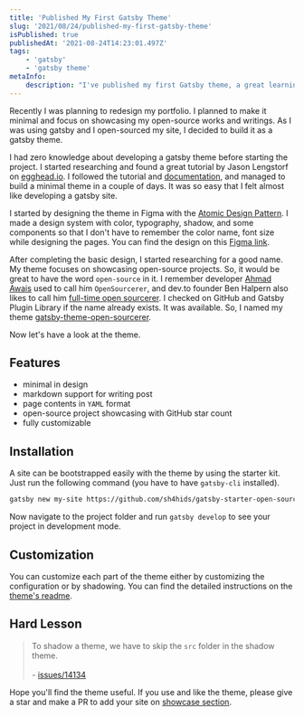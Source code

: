 ```yaml
---
title: 'Published My First Gatsby Theme'
slug: '2021/08/24/published-my-first-gatsby-theme'
isPublished: true
publishedAt: '2021-08-24T14:23:01.497Z'
tags:
    - 'gatsby'
    - 'gatsby theme'
metaInfo:
    description: "I've published my first Gatsby theme, a great learning experience in my development journey. Dive into the details on my blog."
---
```


Recently I was planning to redesign my portfolio. I planned to make it minimal and focus on showcasing my open-source works and writings. As I was using gatsby and I open-sourced my site, I decided to build it as a gatsby theme.

I had zero knowledge about developing a gatsby theme before starting the project. I started researching and found a great tutorial by Jason Lengstorf on [egghead.io](https://egghead.io/courses/gatsby-theme-authoring). I followed the tutorial and [documentation](https://www.gatsbyjs.com/docs/how-to/plugins-and-themes/building-themes/), and managed to build a minimal theme in a couple of days. It was so easy that I felt almost like developing a gatsby site.

I started by designing the theme in Figma with the [Atomic Design Pattern](https://bradfrost.com/blog/post/atomic-web-design/). I made a design system with color, typography, shadow, and some components so that I don't have to remember the color name, font size while designing the pages. You can find the design on this [Figma link](https://www.figma.com/file/oHQ9wMCrJ8UqlHgLbGigCt/shahid.pro?node-id=0%3A1).

After completing the basic design, I started researching for a good name. My theme focuses on showcasing open-source projects. So, it would be great to have the word `open-source` in it. I remember developer [Ahmad Awais](https://github.com/ahmadawais) used to call him `OpenSourcerer`, and dev.to founder Ben Halpern also likes to call him [full-time open sourcerer](https://dev.to/ben/job-title-full-time-open-sourcerer-1eh1). I checked on GitHub and Gatsby Plugin Library if the name already exists. It was available. So, I named my theme [gatsby-theme-open-sourcerer](https://github.com/sh4hids/gatsby-theme-open-sourcerer).

Now let's have a look at the theme.

## Features

-   minimal in design
-   markdown support for writing post
-   page contents in `YAML` format
-   open-source project showcasing with GitHub star count
-   fully customizable

## Installation

A site can be bootstrapped easily with the theme by using the starter kit. Just run the following command (you have to have `gatsby-cli` installed).

```bash
gatsby new my-site https://github.com/sh4hids/gatsby-starter-open-sourcerer
```

Now navigate to the project folder and run `gatsby develop` to see your project in development mode.

## Customization

You can customize each part of the theme either by customizing the configuration or by shadowing. You can find the detailed instructions on the [theme's readme](https://github.com/sh4hids/gatsby-theme-open-sourcerer#readme).

## Hard Lesson

> To shadow a theme, we have to skip the `src` folder in the shadow theme.
> <br> <br>- [issues/14134](https://github.com/gatsbyjs/gatsby/issues/14134#issuecomment-510310389)

Hope you'll find the theme useful. If you use and like the theme, please give a star and make a PR to add your site on [showcase section](https://github.com/sh4hids/gatsby-theme-open-sourcerer#sites-built-with-this-theme).

